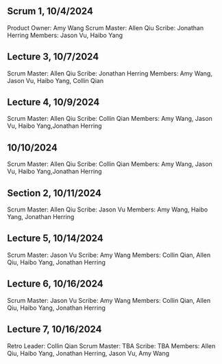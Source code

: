 ## Scrum 1, 10/4/2024

Product Owner: Amy Wang
Scrum Master: Allen Qiu
Scribe: Jonathan Herring
Members: Jason Vu, Haibo Yang

## Lecture 3, 10/7/2024

Scrum Master: Allen Qiu
Scribe: Jonathan Herring
Members: Amy Wang, Jason Vu, Haibo Yang, Collin Qian

## Lecture 4, 10/9/2024

Scrum Master: Allen Qiu
Scribe: Collin Qian
Members: Amy Wang, Jason Vu, Haibo Yang,Jonathan Herring

## 10/10/2024

Scrum Master: Allen Qiu
Scribe: Collin Qian
Members: Amy Wang, Jason Vu, Haibo Yang,Jonathan Herring

## Section 2, 10/11/2024

Scrum Master: Allen Qiu
Scribe: Jason Vu
Members: Amy Wang, Haibo Yang, Jonathan Herring

## Lecture 5, 10/14/2024

Scrum Master: Jason Vu
Scribe: Amy Wang
Members: Collin Qian, Allen Qiu, Haibo Yang, Jonathan Herring

## Lecture 6, 10/16/2024

Scrum Master: Jason Vu
Scribe: Amy Wang
Members: Collin Qian, Allen Qiu, Haibo Yang, Jonathan Herring

## Lecture 7, 10/16/2024

Retro Leader: Collin Qian
Scrum Master: TBA
Scribe: TBA
Members: Allen Qiu, Haibo Yang, Jonathan Herring, Jason Vu, Amy Wang
